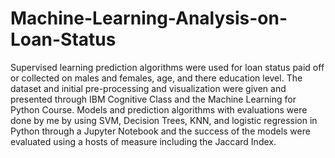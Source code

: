 # Machine-Learning-Analysis-on-Loan-Status
Supervised learning prediction algorithms were used for loan status paid off or collected on males and females, age, and there education level.
The dataset and initial pre-processing and visualization were given and presented through IBM Cognitive Class and the Machine Learning for Python Course.
Models and prediction algorithms with evaluations were done by me by using SVM, Decision Trees, KNN, and logistic regression in Python through a Jupyter Notebook and the success of the models were evaluated using a hosts of measure including the Jaccard Index.
